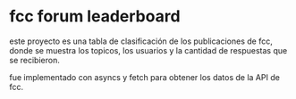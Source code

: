 # fcc forum leaderboard 

este proyecto es una tabla de clasificación de los publicaciones de fcc, donde se muestra los topicos, los usuarios y la cantidad de respuestas que se recibieron.

fue implementado con asyncs y fetch para obtener los datos de la API de fcc.